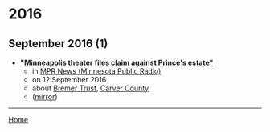 # 2016

## September 2016 (1)

 - [**"Minneapolis theater files claim against Prince's estate"**](https://www.mprnews.org/story/2016/09/12/theater-files-nearly-350000-claim-against-prince-estate)
    - in [MPR News (Minnesota Public Radio)](../../../publications/k-o/mpr-news-minnesota-public-radio/index.md)
    - on 12 September 2016
    - about [Bremer Trust](../../../topics/bremer-trust/index.md), [Carver County](../../../topics/carver-county/index.md)
    - ([mirror](https://web.archive.org/web/*/https://www.mprnews.org/story/2016/09/12/theater-files-nearly-350000-claim-against-prince-estate))

----

[Home](../index.md)
